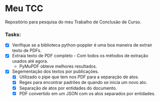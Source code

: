 # Meu TCC

Repositório para pesquisa do meu Trabalho de Conclusão de Curso.

### Tasks:

- [X] Verifique se a biblioteca python-poppler é uma boa maneira de extrair texto de PDFs.
- [X] Extraia texto de PDF completo - Com todos os métodos de extração usados até agora.
    - PyMuPDF obteve melhores resultados.
- [X] Segementação dos textos por publicações.
    - [X] Utilizado o pipe que tem nos PDF para a separação de atos.
    - [X] Regex para encontrar padrões de quando se inicia um novo ato.
    - [X] Separação de atos por entidades do documento.
    - [X] PDF convertido em um JSON com os atos separados por entidades.
